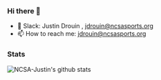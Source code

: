 ### Hi there 👋


- 💬 Slack: Justin Drouin , jdrouin@ncsasports.org
- 📫 How to reach me: jdrouin@ncsasports.org

### Stats
<img alt="NCSA-Justin's github stats" src="httos://github-readme-stats.vercel.app/api?username=NCSA-Justin&show_icons=true&hide_border=true"/>
